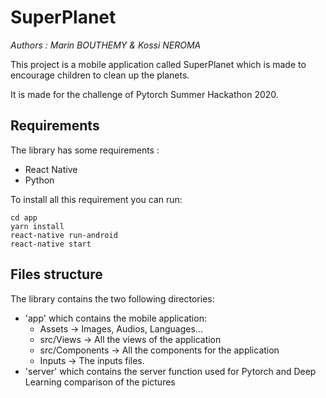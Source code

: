 # SuperPlanet
*Authors : Marin BOUTHEMY & Kossi NEROMA*


This project is a mobile application called SuperPlanet which is made to encourage children to clean up the planets.

It is made for the challenge of Pytorch Summer Hackathon 2020.

## Requirements
The library has some requirements :
 - React Native
 - Python

To install all this requirement you can run:

```
cd app
yarn install
react-native run-android
react-native start
```

## Files structure

The library contains the two following directories:

 - 'app' which contains the mobile application:
     - Assets -> Images, Audios, Languages...
     - src/Views -> All the views of the application
     - src/Components -> All the components for the application
     - Inputs -> The inputs files.
 - 'server' which contains the server function used for Pytorch and Deep Learning comparison of the pictures
 
 
 
 

